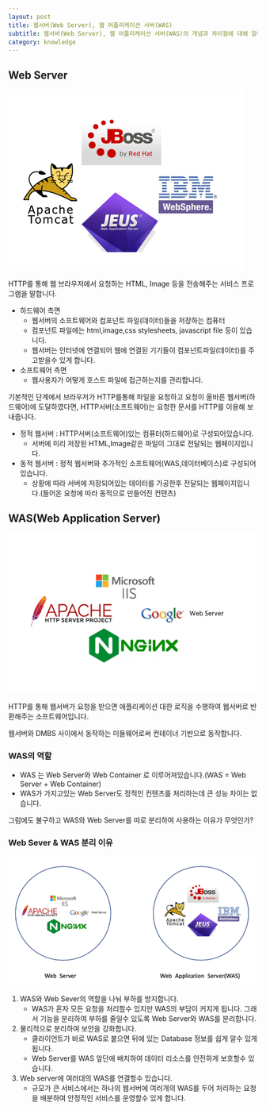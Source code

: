 ```yaml
---
layout: post
title: 웹서버(Web Server), 웹 어플리케이션 서버(WAS)
subtitle: 웹서버(Web Server), 웹 어플리케이션 서버(WAS)의 개념과 차이점에 대해 알아보자
category: knowledge
---
```



## Web Server

![web_server.png](/img/post/web_server.png)

HTTP를 통해 웹 브라우저에서 요청하는 HTML, Image 등을 전송해주는 서비스 프로그램을 말합니다.

- 하드웨어 측면
    - 웹서버의 소프트웨어와 컴포넌트 파일(데이터)들을 저장하는 컴퓨터
    - 컴포넌트 파일에는 html,image,css stylesheets, javascript file 등이 있습니다.
    - 웹서버는 인터넷에 연결되어 웹에 연결된 기기들이 컴포넌트파일(데이터)를 주고받을수 있게 합니다.
- 소프트웨어 측면
    - 웹사용자가 어떻게 호스트 파일에 접근하는지를 관리합니다.

기본적인 단계에서 브라우저가 HTTP를통해 파일을 요청하고 요청이 올바른 웹서버(하드웨어)에 도달하였다면, HTTP서버(소프트웨어)는 요청한 문서를 HTTP를 이용해 보내줍니다.

- 정적 웹서버 : HTTP서버(소프트웨어)있는 컴퓨터(하드웨어)로 구성되어있습니다.
    - 서버에 미리 저장된 HTML,Image같은 파일이 그대로 전달되는 웹페이지입니다.
- 동적 웹서버 : 정적 웹서버와 추가적인 소프트웨어(WAS,데이터베이스)로 구성되어있습니다.
    - 상황에 따라 서버에 저장되어있는 데이터를 가공한후 전달되는 웹페이지입니다.(들어온 요청에 따라 동적으로 만들어진 컨텐츠)

## WAS(Web Application Server)

![web_application_server.png](/img/post/web_application_server.png)


HTTP를 통해 웹서버가 요청을 받으면 애플리케이션 대한 로직을 수행하여 웹서버로 반환해주는 소프트웨어입니다.

웹서버와 DMBS 사이에서 동작하는 미들웨어로써 컨테이너 기반으로 동작합니다.

### WAS의 역할

- WAS 는 Web Server와 Web Container 로 이루어져있습니다.(WAS = Web Server + Web Container)
- WAS가 가지고있는 Web Server도 정적인 컨텐츠를 처리하는데 큰 성능 차이는 없습니다.

그럼에도 불구하고 WAS와 Web Server를 따로 분리하여 사용하는 이유가 무엇인가?

### Web Sever & WAS 분리 이유


![web_server&was.png](/img/post/web_server&was.png)


1. WAS와 Web Sever의 역할을 나눠 부하를 방지합니다.
    - WAS가 혼자 모든 요청을 처리할수 있지만 WAS의 부담이 커지게 됩니다. 그래서 기능을 분리하여 부하를 줄일수 있도록 Web Server와 WAS를 분리합니다.
2. 물리적으로 분리하여 보안을 강화합니다.
    - 클라이언트가 바로 WAS로 붙으면 뒤에 있는 Database 정보를 쉽게 알수 있게 됩니다.
    - Web Server를 WAS 앞단에 배치하여 데이터 리소스를 안전하게 보호할수 있습니다.
3. Web server에 여러대의 WAS를 연결할수 있습니다.
    - 규모가 큰 서비스에서는 하나의 웹서버에 여러개의 WAS를 두어 처리하는 요청을 배분하여 안정적인 서비스를 운영할수 있게 합니다.
